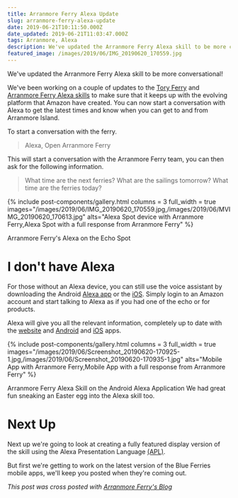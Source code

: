```yaml
---
title: Arranmore Ferry Alexa Update
slug: arranmore-ferry-alexa-update
date: 2019-06-21T10:11:50.000Z
date_updated: 2019-06-21T11:03:47.000Z
tags: Arranmore, Alexa
description: We've updated the Arranmore Ferry Alexa skill to be more conversational! Check out how to access the new features!
featured_image: /images/2019/06/IMG_20190620_170559.jpg
---
```


We've updated the Arranmore Ferry Alexa skill to be more conversational!

We've been working on a couple of updates to the [Tory Ferry](https://toryferry.com) and [Arranmore Ferry Alexa skills](https://arranmorefastferry.com/alexa) to make sure that it keeps up with the evolving platform that Amazon have created. You can now start a conversation with Alexa to get the latest times and know when you can get to and from Arranmore Island.

To start a conversation with the ferry.

> Alexa, Open Arranmore Ferry

This will start a conversation with the Arranmore Ferry team, you can then ask for the following information.

> What time are the next ferries?
> What are the sailings tomorrow?
> What time are the ferries today?

{% include post-components/gallery.html
	columns = 3
	full_width = true
	images="/images/2019/06/IMG_20190620_170559.jpg,/images/2019/06/MVIMG_20190620_170613.jpg"
	alts="Alexa Spot device with Arranmore Ferry,Alexa Spot with a full response from Arranmore Ferry"
%}

Arranmore Ferry's Alexa on the Echo Spot

# I don't have Alexa

For those without an Alexa device, you can still use the voice assistant by downloading the Android [Alexa app](https://play.google.com/store/apps/details?id=com.amazon.dee.app&amp;hl=en) or the [iOS](https://apps.apple.com/gb/app/amazon-alexa/id944011620).
Simply login to an Amazon account and start talking to Alexa as if you had one of the echo or for products.

Alexa will give you all the relevant information, completely up to date with the [website](https://arranmorefastferry.com) and [Android](https://play.google.com/store/apps/details?id=com.matloughnane.arranmoreff&amp;hl=en_GB) and [iOS](https://apps.apple.com/app/arranmore-ferry/id964609530) apps.

{% include post-components/gallery.html
	columns = 3
	full_width = true
	images="/images/2019/06/Screenshot_20190620-170925-1.jpg,/images/2019/06/Screenshot_20190620-170935-1.jpg"
	alts="Mobile App with Arranmore Ferry,Mobile App with a full response from Arranmore Ferry"
%}

Arranmore Ferry Alexa Skill on the Android Alexa Application
We had great fun sneaking an Easter egg into the Alexa skill too.

# Next Up

Next up we're going to look at creating a fully featured display version of the skill using the Alexa Presentation Language [(APL)](https://developer.amazon.com/docs/alexa-presentation-language/apl-overview.html).

But first we're getting to work on the latest version of the Blue Ferries mobile apps, we'll keep you posted when they're coming out.

*This post was cross posted with [Arranmore Ferry's Blog](https://arranmorefastferry.com/blog/arranmore-ferry-alexa-update/)*
